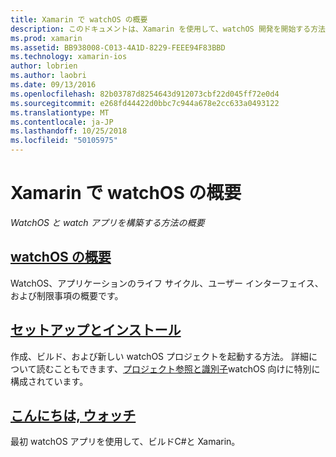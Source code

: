 ```yaml
---
title: Xamarin で watchOS の概要
description: このドキュメントは、Xamarin を使用して、watchOS 開発を開始する方法を説明するさまざまなガイドにリンクしています。 リンクされたコンテンツは、watchOS の概要を提供します、for Xamarin で watchOS サポートをインストールする方法について説明し、初期アプリケーションを構築する方法を示しています。
ms.prod: xamarin
ms.assetid: BB938008-C013-4A1D-8229-FEEE94F83BBD
ms.technology: xamarin-ios
author: lobrien
ms.author: laobri
ms.date: 09/13/2016
ms.openlocfilehash: 82b03787d8254643d912073cbf22d045ff72e0d4
ms.sourcegitcommit: e268fd44422d0bbc7c944a678e2cc633a0493122
ms.translationtype: MT
ms.contentlocale: ja-JP
ms.lasthandoff: 10/25/2018
ms.locfileid: "50105975"
---
```

# <a name="getting-started-with-watchos-in-xamarin"></a>Xamarin で watchOS の概要

_WatchOS と watch アプリを構築する方法の概要_

## <a name="introduction-to-watchosioswatchosget-startedintro-to-watchosmd"></a>[watchOS の概要](~/ios/watchos/get-started/intro-to-watchos.md)

WatchOS、アプリケーションのライフ サイクル、ユーザー インターフェイス、および制限事項の概要です。

## <a name="setup--installationioswatchosget-startedinstallationmd"></a>[セットアップとインストール](~/ios/watchos/get-started/installation.md)

作成、ビルド、および新しい watchOS プロジェクトを起動する方法。
詳細について読むこともできます、[プロジェクト参照と識別子](~/ios/watchos/get-started/project-references.md)watchOS 向けに特別に構成されています。

## <a name="hello-watchioswatchosget-startedhello-watchmd"></a>[こんにちは, ウォッチ](~/ios/watchos/get-started/hello-watch.md)

最初 watchOS アプリを使用して、ビルドC#と Xamarin。

